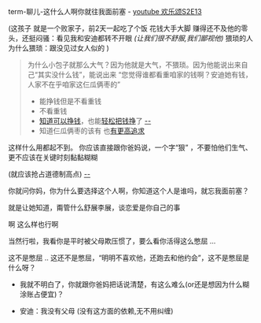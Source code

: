 
term-聊儿-这什么人啊你就往我面前塞 - [youtube 欢乐颂S2E13](https://youtu.be/k3_QFRMCV4c?t=8m10s)

(这孩子 就是一个败家子，前2天一起吃了个饭 花钱大手大脚 赚得还不及他的零头，还挺闷骚：看见我和安迪都转不开眼 *(让我们很不舒服,我们鄙视他)* 猥琐的人为什么猥琐：跟没见过女人似的 )

> 为什么小包子就那么大气？因为他就是大气，不猥琐。因为他能说出来自己“其实没什么钱”，能说出来 “您觉得谁都看重咱家的钱啊？安迪她有钱，人家不在乎咱家这仨瓜俩枣的”
> - 能挣钱但是不看重钱
> - 不看重钱
> - [知道可以挣钱](https://github.com/7900ms/000nottheater_deserted_systemlibrary/tree/master/small#由头-真实惠)，也能[轻松把钱挣](https://www.v2ex.com/notes/28139#不需要被工作定义也能能轻松做好工作的人)了 [--](https://github.com/7900ms/000nottheater_deserted_systemlibrary/blob/master/supplementary/term-工作-职业评估.md#由头-真实惠+对的限制条件+(先)做对应的事)
> - 知道仨瓜俩枣的该有 也[有更高追求](https://github.com/7900ms/000nottheater_deserted_systemlibrary/blob/master/supplementary/chain-近朱者赤.md)

这样什么用都起不到。
你应该直接跟你爸妈说，一个字“狠” ，不要怕他们生气、更不应该在关键时刻黏黏糊糊

(就应该抢占道德制高点) [--](https://youtu.be/k3_QFRMCV4c?t=10m6s)

你就问你妈，你为什么要选择这个人啊，你知道这个人是谁吗，就忘我面前塞？

就是让她知道，甭管什么舒展李展，谈恋爱是你自己的事

啊 这么样也行啊

当然行啦，我看你是平时被父母欺压惯了，要么看你活得这么憋屈 ...

这不是憋屈 .. 这还不是憋屈，“明明不喜欢他，还跑去和他约会”，这不是憋屈是什么呀？



- 我就不明白了，你就跟你爸妈把话说清楚，有这么难么(or还是想因为什么糊涂账占便宜)？

- 安迪：我没有父母 (没有这方面的依赖,无不用纠缠)
